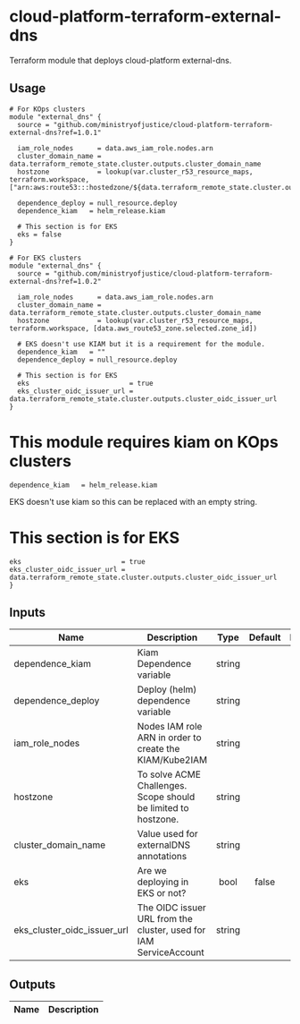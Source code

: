 # cloud-platform-terraform-external-dns

Terraform module that deploys cloud-platform external-dns.

## Usage

```hcl
# For KOps clusters
module "external_dns" {
  source = "github.com/ministryofjustice/cloud-platform-terraform-external-dns?ref=1.0.1"

  iam_role_nodes      = data.aws_iam_role.nodes.arn
  cluster_domain_name = data.terraform_remote_state.cluster.outputs.cluster_domain_name
  hostzone            = lookup(var.cluster_r53_resource_maps, terraform.workspace, ["arn:aws:route53:::hostedzone/${data.terraform_remote_state.cluster.outputs.hosted_zone_id}"])

  dependence_deploy = null_resource.deploy
  dependence_kiam   = helm_release.kiam

  # This section is for EKS
  eks = false
}

# For EKS clusters
module "external_dns" {
  source = "github.com/ministryofjustice/cloud-platform-terraform-external-dns?ref=1.0.2"

  iam_role_nodes      = data.aws_iam_role.nodes.arn
  cluster_domain_name = data.terraform_remote_state.cluster.outputs.cluster_domain_name
  hostzone            = lookup(var.cluster_r53_resource_maps, terraform.workspace, [data.aws_route53_zone.selected.zone_id])

  # EKS doesn't use KIAM but it is a requirement for the module.
  dependence_kiam   = ""
  dependence_deploy = null_resource.deploy

  # This section is for EKS
  eks                         = true
  eks_cluster_oidc_issuer_url = data.terraform_remote_state.cluster.outputs.cluster_oidc_issuer_url
}
```

  # This module requires kiam on KOps clusters
  ```hcl
  dependence_kiam   = helm_release.kiam
  ```

  EKS doesn't use kiam so this can be replaced with an empty string.

  # This section is for EKS
  ```hcl
  eks                         = true
  eks_cluster_oidc_issuer_url = data.terraform_remote_state.cluster.outputs.cluster_oidc_issuer_url
}
  ```

## Inputs

| Name                        | Description                                                            | Type     | Default | Required |
|-----------------------------|---------------------------------------------------------------         |:--------:|:-------:|:--------:|
| dependence_kiam             | Kiam Dependence variable                                               | string   |         | yes      |
| dependence_deploy           | Deploy (helm) dependence variable                                      | string   |         | yes      |
| iam_role_nodes              | Nodes IAM role ARN in order to create the KIAM/Kube2IAM                | string   |         | yes      |
| hostzone                    | To solve ACME Challenges. Scope should be limited to hostzone.         | string   |         | yes      |
| cluster_domain_name         | Value used for externalDNS annotations                                 | string   |         | yes      |
| eks                         | Are we deploying in EKS or not?                                        | bool     | false   | no       |
| eks_cluster_oidc_issuer_url | The OIDC issuer URL from the cluster, used for IAM ServiceAccount      | string   |         | no       |


## Outputs

| Name | Description |
|------|-------------|
